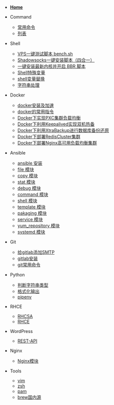 * [**Home**](/)

* Command
	- [常用命令](/command/常用命令)
	- [列表](command/)

* Shell
	- [VPS一键测试脚本 bench.sh](shell/bench.sh)
	- [Shadowsocks一键安装脚本（四合一）](shell/Shadowsocks)
	- [一键安装最新内核并开启 BBR 脚本](shell/一键安装最新内核并开启BBR脚本)
	- [Shell特殊变量](shell/Shell特殊变量)
	- [shell变量替换](shell/shell变量替换)
	- [字符串处理](shell/字符串处理)
	
* Docker
	- [docker安装及加速](docker/docker安装及加速)
	- [docker的常用指令](docker/docker的常用指令)
	- [Docker下实现PXC集群负载均衡](docker/Docker下实现PXC集群负载均衡)
	- [Docker下利用Keepalived实现双机热备](docker/Docker下利用Keepalived实现双机热备)
	- [Docker下利用XtraBackup进行数据库备份还原](docker/Docker下利用XtraBackup进行数据库备份还原)
	- [Docker下部署RedisCluster集群](docker/Docker下部署RedisCluster集群)
	- [Docker下部署Nginx高可用负载均衡集群](docker/Docker下部署Nginx高可用负载均衡集群)

* Ansible
	- [ansible 安装](ansible/install)
	- [file 模块](ansible/module?id=file)
	- [copy 模块](ansible/module?id=copy)
	- [stat 模块](ansible/module?id=stat)
	- [debug 模块](ansible/module?id=debug)
	- [command 模块](ansible/module?id=command)
	- [shell 模块](ansible/module?id=shell)
	- [template 模块](ansible/module?id=template)
	- [pakaging 模块](ansible/module?id=pakaging)
	- [service 模块](ansible/module?id=service)
	- [yum_repository 模块](ansible/module?id=yum_repository)
	- [systemd 模块](ansible/module?id=systemd)

* Git
	- [给gitlab添加SMTP](git/给gitlab添加SMTP)
	- [gitlab安装](git/gitlab安装)
	- [git常用命令](git/git常用命令)

* Python
    - [判断字符串类型](python/判断字符串类型)
    - [格式化输出](python/格式化输出字符串)
    - [pipenv](python/pipenv)

* RHCE
	- [RHCSA](rhce/rhcsa)
	- [RHCE](rhce/rhce)

* WordPress
	- [REST-API](wordpress/REST-API)

* Nginx
	- [Nginx模块](/nginx/Nginx模块)
	<!-- - [Nginx中间件架构](/nginx/Nginx中间件架构) -->

* Tools
	- [vim](tools/vim)
	- [zsh](tools/zsh)
	- [pam](tools/pam)
	- [brew国内源](tools/brew国内源)

